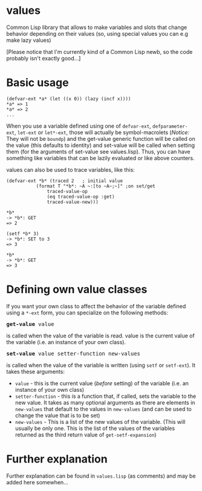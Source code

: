 values
======

Common Lisp library that allows to make variables and slots that change behavior depending on their values (so, using special values you can e.g make lazy values)

[Please notice that I'm currently kind of a Common Lisp newb, so the code probably isn't exactly good...]

Basic usage
===========

	(defvar-ext *a* (let ((x 0)) (lazy (incf x))))
	*a* => 1
	*a* => 2
	...

When you use a variable defined using one of `defvar-ext`, `defparameter-ext`, `let-ext` or `let*-ext`, those will actually be symbol-macrolets (_Notice:_ They will not be `boundp`) and the get-value generic function will be called on the value (this defaults to identity) and set-value will be called when setting them (for the arguments of set-value see values.lisp). Thus, you can have something like variables that can be lazily evaluated or like above counters.

values can also be used to trace variables, like this:

    (defvar-ext *b* (traced 2	; initial value
			   (format T "*b*: ~A ~:[to ~A~;~]" ;on set/get
				   traced-value-op
				   (eq traced-value-op :get)
				   traced-value-new)))
    
    *b*
    -> *b*: GET
    => 2
    
    (setf *b* 3)
    -> *b*: SET to 3
    => 3
    
    *b*
    -> *b*: GET
    => 3

Defining own value classes
==========================

If you want your own class to affect the behavior of the variable defined using a `*-ext` form, you can specialize on the following methods:

<pre><b>get-value</b> value</pre>
 is called when the value of the variable is read. value is the current value of the variable (i.e. an instance of your own class).


<pre><b>set-value</b> value setter-function new-values</pre> 
 is called when the value of the variable is written (using `setf` or `setf-ext`). It takes these arguments:

 * `value` - this is the current value (*before* setting) of the variable (i.e. an instance of your own class)
 * `setter-function` - this is a function that, if called, sets the variable to the new value. It takes as many optional arguments as there are elements in `new-values` that default to the values in `new-values` (and can be used to change the value that is to be set)
 * `new-values` - This is a list of the new values of the variable. (This will usually be only one. This is the list of the values of the variables returned as the third return value of `get-setf-expansion`)

Further explanation
===================
Further explanation can be found in `values.lisp` (as comments) and may be added here somewhen...
